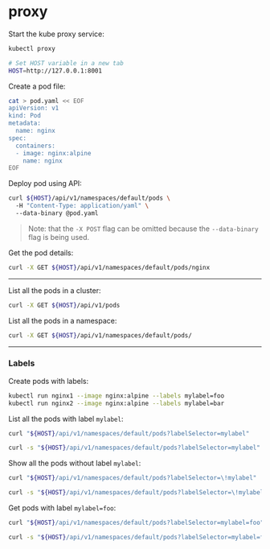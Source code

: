 # proxy

Start the kube proxy service:
```bash
kubectl proxy

# Set HOST variable in a new tab
HOST=http://127.0.0.1:8001
```

Create a pod file:
```bash
cat > pod.yaml << EOF
apiVersion: v1
kind: Pod
metadata:
  name: nginx
spec:
  containers:
  - image: nginx:alpine
    name: nginx
EOF
```

Deploy pod using API:
```bash
curl ${HOST}/api/v1/namespaces/default/pods \
  -H "Content-Type: application/yaml" \
  --data-binary @pod.yaml
```
> Note: that the `-X POST` flag can be omitted because the `--data-binary` flag is being used.

Get the pod details:
```bash
curl -X GET ${HOST}/api/v1/namespaces/default/pods/nginx
```
---

List all the pods in a cluster:
```bash
curl -X GET ${HOST}/api/v1/pods
```

List all the pods in a namespace:
```bash
curl -X GET ${HOST}/api/v1/namespaces/default/pods/
```

---

### Labels

Create pods with labels:
```bash
kubectl run nginx1 --image nginx:alpine --labels mylabel=foo
kubectl run nginx2 --image nginx:alpine --labels mylabel=bar
```

List all the pods with label `mylabel`:
```bash
curl "${HOST}/api/v1/namespaces/default/pods?labelSelector=mylabel"

curl -s "${HOST}/api/v1/namespaces/default/pods?labelSelector=mylabel" | jq -r '.items[].metadata.name'
```

Show all the pods without label `mylabel`:
```bash
curl "${HOST}/api/v1/namespaces/default/pods?labelSelector=\!mylabel"

curl -s "${HOST}/api/v1/namespaces/default/pods?labelSelector=\!mylabel" | jq -r '.items[].metadata.name'
```

Get pods with label `mylabel=foo`:
```bash
curl "${HOST}/api/v1/namespaces/default/pods?labelSelector=mylabel=foo"

curl -s "${HOST}/api/v1/namespaces/default/pods?labelSelector=mylabel=foo" | jq -r '.items[].metadata.name'
```




